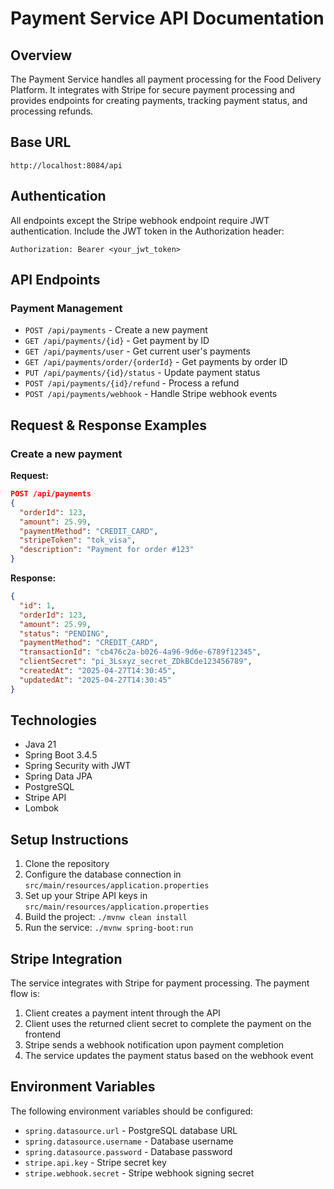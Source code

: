 # Payment Service API Documentation

## Overview

The Payment Service handles all payment processing for the Food Delivery Platform. It integrates with Stripe for secure payment processing and provides endpoints for creating payments, tracking payment status, and processing refunds.

## Base URL

```
http://localhost:8084/api
```

## Authentication

All endpoints except the Stripe webhook endpoint require JWT authentication. Include the JWT token in the Authorization header:

```
Authorization: Bearer <your_jwt_token>
```

## API Endpoints

### Payment Management

- `POST /api/payments` - Create a new payment
- `GET /api/payments/{id}` - Get payment by ID
- `GET /api/payments/user` - Get current user's payments
- `GET /api/payments/order/{orderId}` - Get payments by order ID
- `PUT /api/payments/{id}/status` - Update payment status
- `POST /api/payments/{id}/refund` - Process a refund
- `POST /api/payments/webhook` - Handle Stripe webhook events

## Request & Response Examples

### Create a new payment

**Request:**

```json
POST /api/payments
{
  "orderId": 123,
  "amount": 25.99,
  "paymentMethod": "CREDIT_CARD",
  "stripeToken": "tok_visa",
  "description": "Payment for order #123"
}
```

**Response:**

```json
{
  "id": 1,
  "orderId": 123,
  "amount": 25.99,
  "status": "PENDING",
  "paymentMethod": "CREDIT_CARD",
  "transactionId": "cb476c2a-b026-4a96-9d6e-6789f12345",
  "clientSecret": "pi_3Lsxyz_secret_ZDkBCde123456789",
  "createdAt": "2025-04-27T14:30:45",
  "updatedAt": "2025-04-27T14:30:45"
}
```

## Technologies

- Java 21
- Spring Boot 3.4.5
- Spring Security with JWT
- Spring Data JPA
- PostgreSQL
- Stripe API
- Lombok

## Setup Instructions

1. Clone the repository
2. Configure the database connection in `src/main/resources/application.properties`
3. Set up your Stripe API keys in `src/main/resources/application.properties`
4. Build the project: `./mvnw clean install`
5. Run the service: `./mvnw spring-boot:run`

## Stripe Integration

The service integrates with Stripe for payment processing. The payment flow is:

1. Client creates a payment intent through the API
2. Client uses the returned client secret to complete the payment on the frontend
3. Stripe sends a webhook notification upon payment completion
4. The service updates the payment status based on the webhook event

## Environment Variables

The following environment variables should be configured:

- `spring.datasource.url` - PostgreSQL database URL
- `spring.datasource.username` - Database username
- `spring.datasource.password` - Database password
- `stripe.api.key` - Stripe secret key
- `stripe.webhook.secret` - Stripe webhook signing secret